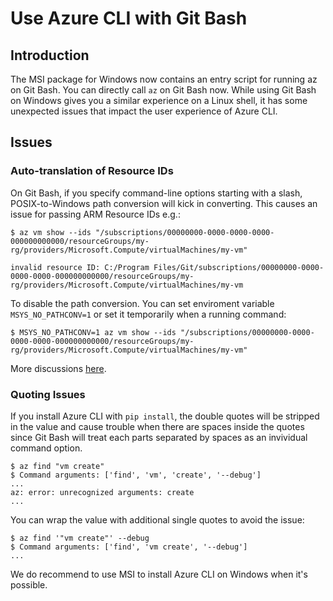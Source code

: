 # Use Azure CLI with Git Bash

## Introduction
The MSI package for Windows now contains an entry script for running az on Git Bash. You can directly call `az` on Git Bash now. While using Git Bash on Windows gives you a similar experience on a Linux shell, it has some unexpected issues that impact the user experience of Azure CLI.

## Issues

### Auto-translation of Resource IDs

On Git Bash, if you specify command-line options starting with a slash, POSIX-to-Windows path conversion will kick in converting. This causes an issue for passing ARM Resource IDs e.g.:
```
$ az vm show --ids "/subscriptions/00000000-0000-0000-0000-000000000000/resourceGroups/my-rg/providers/Microsoft.Compute/virtualMachines/my-vm"

invalid resource ID: C:/Program Files/Git/subscriptions/00000000-0000-0000-0000-000000000000/resourceGroups/my-rg/providers/Microsoft.Compute/virtualMachines/my-vm
```
To disable the path conversion. You can set enviroment variable `MSYS_NO_PATHCONV=1` or set it temporarily when a running command:
```
$ MSYS_NO_PATHCONV=1 az vm show --ids "/subscriptions/00000000-0000-0000-0000-000000000000/resourceGroups/my-rg/providers/Microsoft.Compute/virtualMachines/my-vm"
```

More discussions [here](https://stackoverflow.com/questions/7250130/how-to-stop-mingw-and-msys-from-mangling-path-names-given-at-the-command-line#34386471).

### Quoting Issues
If you install Azure CLI with `pip install`, the double quotes will be stripped in the value and cause trouble when there are spaces inside the quotes since Git Bash will treat each parts separated by spaces as an invividual command option.
```
$ az find "vm create"
$ Command arguments: ['find', 'vm', 'create', '--debug']
...
az: error: unrecognized arguments: create
...
```
You can wrap the value with additional single quotes to avoid the issue:
```
$ az find '"vm create"' --debug
$ Command arguments: ['find', 'vm create', '--debug']
...
```
We do recommend to use MSI to install Azure CLI on Windows when it's possible.
